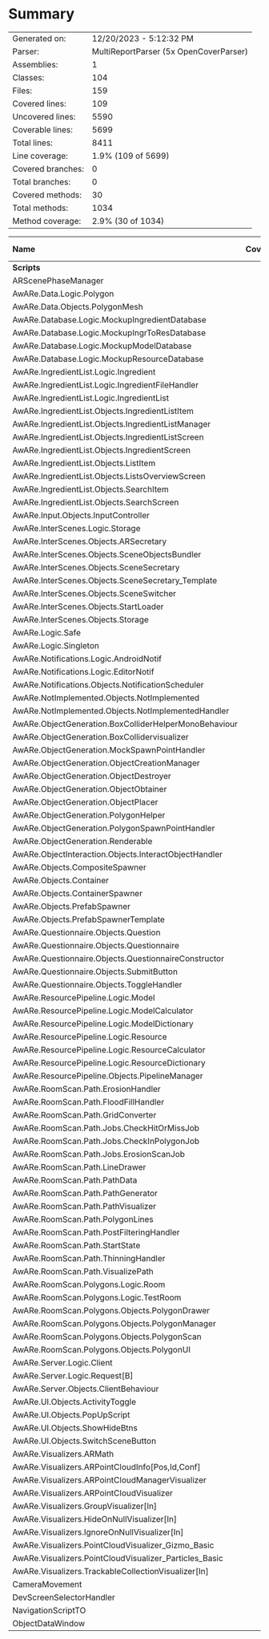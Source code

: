 ﻿# Summary
|||
|:---|:---|
| Generated on: | 12/20/2023 - 5:12:32 PM |
| Parser: | MultiReportParser (5x OpenCoverParser) |
| Assemblies: | 1 |
| Classes: | 104 |
| Files: | 159 |
| Covered lines: | 109 |
| Uncovered lines: | 5590 |
| Coverable lines: | 5699 |
| Total lines: | 8411 |
| Line coverage: | 1.9% (109 of 5699) |
| Covered branches: | 0 |
| Total branches: | 0 |
| Covered methods: | 30 |
| Total methods: | 1034 |
| Method coverage: | 2.9% (30 of 1034) |

|**Name**|**Covered**|**Uncovered**|**Coverable**|**Total**|**Line coverage**|**Covered**|**Total**|**Branch coverage**|**Covered**|**Total**|**Method coverage**|
|:---|---:|---:|---:|---:|---:|---:|---:|---:|---:|---:|---:|
|**Scripts**|**109**|**5590**|**5699**|**10444**|**1.9%**|**0**|**0**|****|**30**|**1034**|**2.9%**|
|ARScenePhaseManager|0|82|82|79|0%|0|0||0|10|0%|
|AwARe.Data.Logic.Polygon|0|46|46|94|0%|0|0||0|19|0%|
|AwARe.Data.Objects.PolygonMesh|0|66|66|78|0%|0|0||0|10|0%|
|AwARe.Database.Logic.MockupIngredientDatabase|0|44|44|92|0%|0|0||0|8|0%|
|AwARe.Database.Logic.MockupIngrToResDatabase|0|20|20|69|0%|0|0||0|4|0%|
|AwARe.Database.Logic.MockupModelDatabase|0|26|26|45|0%|0|0||0|6|0%|
|AwARe.Database.Logic.MockupResourceDatabase|0|26|26|55|0%|0|0||0|6|0%|
|AwARe.IngredientList.Logic.Ingredient|30|31|61|174|49.1%|0|0||11|23|47.8%|
|AwARe.IngredientList.Logic.IngredientFileHandler|0|130|130|130|0%|0|0||0|6|0%|
|AwARe.IngredientList.Logic.IngredientList|32|40|72|174|44.4%|0|0||12|27|44.4%|
|AwARe.IngredientList.Objects.IngredientListItem|0|12|12|64|0%|0|0||0|4|0%|
|AwARe.IngredientList.Objects.IngredientListManager|0|174|174|262|0%|0|0||0|57|0%|
|AwARe.IngredientList.Objects.IngredientListScreen|0|160|160|186|0%|0|0||0|31|0%|
|AwARe.IngredientList.Objects.IngredientScreen|0|66|66|88|0%|0|0||0|9|0%|
|AwARe.IngredientList.Objects.ListItem|0|26|26|97|0%|0|0||0|6|0%|
|AwARe.IngredientList.Objects.ListsOverviewScreen|0|139|139|120|0%|0|0||0|21|0%|
|AwARe.IngredientList.Objects.SearchItem|0|9|9|54|0%|0|0||0|3|0%|
|AwARe.IngredientList.Objects.SearchScreen|0|69|69|85|0%|0|0||0|14|0%|
|AwARe.Input.Objects.InputController|0|49|49|0|0%|0|0||0|12|0%|
|AwARe.InterScenes.Logic.Storage|0|6|6|32|0%|0|0||0|10|0%|
|AwARe.InterScenes.Objects.ARSecretary|0|32|32|102|0%|0|0||0|22|0%|
|AwARe.InterScenes.Objects.SceneObjectsBundler|0|30|30|52|0%|0|0||0|4|0%|
|AwARe.InterScenes.Objects.SceneSecretary|0|72|72|163|0%|0|0||0|14|0%|
|AwARe.InterScenes.Objects.SceneSecretary_Template|1|1|2|163|50%|0|0||3|6|50%|
|AwARe.InterScenes.Objects.SceneSwitcher|1|37|38|125|2.6%|0|0||3|26|11.5%|
|AwARe.InterScenes.Objects.StartLoader|0|24|24|56|0%|0|0||0|4|0%|
|AwARe.InterScenes.Objects.Storage|0|26|26|80|0%|0|0||0|20|0%|
|AwARe.Logic.Safe|0|1|1|0|0%|0|0||0|1|0%|
|AwARe.Logic.Singleton|0|20|20|82|0%|0|0||0|6|0%|
|AwARe.Notifications.Logic.AndroidNotif|0|32|32|95|0%|0|0||0|6|0%|
|AwARe.Notifications.Logic.EditorNotif|0|42|42|76|0%|0|0||0|12|0%|
|AwARe.Notifications.Objects.NotificationScheduler|0|61|61|120|0%|0|0||0|12|0%|
|AwARe.NotImplemented.Objects.NotImplemented|0|4|4|19|0%|0|0||0|4|0%|
|AwARe.NotImplemented.Objects.NotImplementedHandler|0|34|34|80|0%|0|0||0|12|0%|
|AwARe.ObjectGeneration.BoxColliderHelperMonoBehaviour|0|64|64|84|0%|0|0||0|4|0%|
|AwARe.ObjectGeneration.BoxCollidervisualizer|0|12|12|84|0%|0|0||0|2|0%|
|AwARe.ObjectGeneration.MockSpawnPointHandler|0|18|18|50|0%|0|0||0|4|0%|
|AwARe.ObjectGeneration.ObjectCreationManager|0|95|95|163|0%|0|0||0|25|0%|
|AwARe.ObjectGeneration.ObjectDestroyer|0|14|14|29|0%|0|0||0|2|0%|
|AwARe.ObjectGeneration.ObjectObtainer|0|22|22|40|0%|0|0||0|4|0%|
|AwARe.ObjectGeneration.ObjectPlacer|0|250|250|303|0%|0|0||0|18|0%|
|AwARe.ObjectGeneration.PolygonHelper|0|70|70|102|0%|0|0||0|8|0%|
|AwARe.ObjectGeneration.PolygonSpawnPointHandler|0|60|60|93|0%|0|0||0|8|0%|
|AwARe.ObjectGeneration.Renderable|0|96|96|159|0%|0|0||0|47|0%|
|AwARe.ObjectInteraction.Objects.InteractObjectHandler|0|26|26|41|0%|0|0||0|4|0%|
|AwARe.Objects.CompositeSpawner|0|12|12|99|0%|0|0||0|12|0%|
|AwARe.Objects.Container|0|10|10|41|0%|0|0||0|4|0%|
|AwARe.Objects.ContainerSpawner|0|44|44|68|0%|0|0||0|8|0%|
|AwARe.Objects.PrefabSpawner|0|10|10|99|0%|0|0||0|4|0%|
|AwARe.Objects.PrefabSpawnerTemplate|0|10|10|99|0%|0|0||0|10|0%|
|AwARe.Questionnaire.Objects.Question|0|132|132|136|0%|0|0||0|24|0%|
|AwARe.Questionnaire.Objects.Questionnaire|0|82|82|86|0%|0|0||0|10|0%|
|AwARe.Questionnaire.Objects.QuestionnaireConstructor|0|45|45|88|0%|0|0||0|6|0%|
|AwARe.Questionnaire.Objects.SubmitButton|0|3|3|15|0%|0|0||0|1|0%|
|AwARe.Questionnaire.Objects.ToggleHandler|0|20|20|29|0%|0|0||0|6|0%|
|AwARe.ResourcePipeline.Logic.Model|0|44|44|98|0%|0|0||0|24|0%|
|AwARe.ResourcePipeline.Logic.ModelCalculator|0|16|16|28|0%|0|0||0|2|0%|
|AwARe.ResourcePipeline.Logic.ModelDictionary|0|14|14|98|0%|0|0||0|8|0%|
|AwARe.ResourcePipeline.Logic.Resource|0|32|32|114|0%|0|0||0|18|0%|
|AwARe.ResourcePipeline.Logic.ResourceCalculator|0|64|64|77|0%|0|0||0|6|0%|
|AwARe.ResourcePipeline.Logic.ResourceDictionary|0|14|14|114|0%|0|0||0|10|0%|
|AwARe.ResourcePipeline.Objects.PipelineManager|0|113|113|133|0%|0|0||0|14|0%|
|AwARe.RoomScan.Path.ErosionHandler|0|159|159|201|0%|0|0||0|11|0%|
|AwARe.RoomScan.Path.FloodFillHandler|0|69|69|169|0%|0|0||0|3|0%|
|AwARe.RoomScan.Path.GridConverter|0|26|26|64|0%|0|0||0|2|0%|
|AwARe.RoomScan.Path.Jobs.CheckHitOrMissJob|0|46|46|127|0%|0|0||0|2|0%|
|AwARe.RoomScan.Path.Jobs.CheckInPolygonJob|0|31|31|99|0%|0|0||0|2|0%|
|AwARe.RoomScan.Path.Jobs.ErosionScanJob|0|17|17|76|0%|0|0||0|3|0%|
|AwARe.RoomScan.Path.LineDrawer|45|0|45|85|100%|0|0||1|1|100%|
|AwARe.RoomScan.Path.PathData|0|145|145|175|0%|0|0||0|10|0%|
|AwARe.RoomScan.Path.PathGenerator|0|154|154|347|0%|0|0||0|9|0%|
|AwARe.RoomScan.Path.PathVisualizer|0|29|29|85|0%|0|0||0|3|0%|
|AwARe.RoomScan.Path.PolygonLines|0|7|7|347|0%|0|0||0|5|0%|
|AwARe.RoomScan.Path.PostFilteringHandler|0|128|128|225|0%|0|0||0|1|0%|
|AwARe.RoomScan.Path.StartState|0|351|351|0|0%|0|0||0|14|0%|
|AwARe.RoomScan.Path.ThinningHandler|0|84|84|170|0%|0|0||0|6|0%|
|AwARe.RoomScan.Path.VisualizePath|0|29|29|0|0%|0|0||0|3|0%|
|AwARe.RoomScan.Polygons.Logic.Room|0|40|40|67|0%|0|0||0|12|0%|
|AwARe.RoomScan.Polygons.Logic.TestRoom|0|32|32|74|0%|0|0||0|4|0%|
|AwARe.RoomScan.Polygons.Objects.PolygonDrawer|0|158|158|172|0%|0|0||0|30|0%|
|AwARe.RoomScan.Polygons.Objects.PolygonManager|0|165|165|241|0%|0|0||0|37|0%|
|AwARe.RoomScan.Polygons.Objects.PolygonScan|0|48|48|58|0%|0|0||0|2|0%|
|AwARe.RoomScan.Polygons.Objects.PolygonUI|0|28|28|66|0%|0|0||0|1|0%|
|AwARe.Server.Logic.Client|0|222|222|353|0%|0|0||0|24|0%|
|AwARe.Server.Logic.Request[B]|0|56|56|353|0%|0|0||0|12|0%|
|AwARe.Server.Objects.ClientBehaviour|0|28|28|35|0%|0|0||0|4|0%|
|AwARe.UI.Objects.ActivityToggle|0|3|3|29|0%|0|0||0|3|0%|
|AwARe.UI.Objects.PopUpScript|0|2|2|0|0%|0|0||0|2|0%|
|AwARe.UI.Objects.ShowHideBtns|0|16|16|37|0%|0|0||0|4|0%|
|AwARe.UI.Objects.SwitchSceneButton|0|8|8|48|0%|0|0||0|8|0%|
|AwARe.Visualizers.ARMath|0|26|26|53|0%|0|0||0|8|0%|
|AwARe.Visualizers.ARPointCloudInfo[Pos,Id,Conf]|0|12|12|53|0%|0|0||0|2|0%|
|AwARe.Visualizers.ARPointCloudManagerVisualizer|0|20|20|30|0%|0|0||0|6|0%|
|AwARe.Visualizers.ARPointCloudVisualizer|0|20|20|26|0%|0|0||0|6|0%|
|AwARe.Visualizers.GroupVisualizer[In]|0|26|26|102|0%|0|0||0|6|0%|
|AwARe.Visualizers.HideOnNullVisualizer[In]|0|26|26|102|0%|0|0||0|6|0%|
|AwARe.Visualizers.IgnoreOnNullVisualizer[In]|0|20|20|102|0%|0|0||0|6|0%|
|AwARe.Visualizers.PointCloudVisualizer_Gizmo_Basic|0|84|84|143|0%|0|0||0|12|0%|
|AwARe.Visualizers.PointCloudVisualizer_Particles_Basic|0|96|96|143|0%|0|0||0|10|0%|
|AwARe.Visualizers.TrackableCollectionVisualizer[In]|0|36|36|102|0%|0|0||0|6|0%|
|CameraMovement|0|46|46|41|0%|0|0||0|6|0%|
|DevScreenSelectorHandler|0|20|20|24|0%|0|0||0|2|0%|
|NavigationScriptTO|0|24|24|35|0%|0|0||0|8|0%|
|ObjectDataWindow|0|24|24|24|0%|0|0||0|4|0%|
